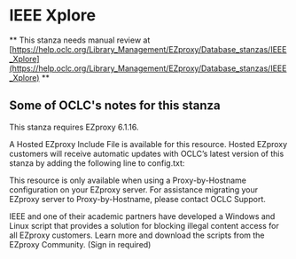 # IEEE Xplore
** This stanza needs manual review at [https://help.oclc.org/Library_Management/EZproxy/Database_stanzas/IEEE_Xplore](https://help.oclc.org/Library_Management/EZproxy/Database_stanzas/IEEE_Xplore) **

## Some of OCLC's notes for this stanza

This stanza requires EZproxy 6.1.16.

A Hosted EZproxy Include File is available for this resource. Hosted EZproxy customers will receive automatic updates with OCLC&rsquo;s latest version of this stanza by adding the following line to config.txt:

This resource is only available when using a Proxy-by-Hostname configuration on your EZproxy server. For assistance migrating your EZproxy server to Proxy-by-Hostname, please contact OCLC Support.

IEEE and one of their academic partners have developed a Windows and Linux script that provides a solution for blocking illegal content access for all EZproxy customers. Learn more and download the scripts from the EZproxy Community. (Sign in required)

&nbsp;
